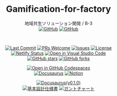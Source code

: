 <div align="center">

# Gamification-for-factory
地域共生ソリューション開発 / B-3  
[![GitHub](https://img.shields.io/badge/-Gamification_for_factory-0D1117.svg?logo=GitHub&style=for-the-badge)](https://github.com/nogikun/Gamification-for-factory)
[![GitHub](https://img.shields.io/badge/-Docs_Gamification_for_factory-0D1117.svg?logo=GitHub&style=for-the-badge)](https://github.com/nogikun/Docs-Gamification-for-factory)

<br />

[![Last Commit](https://img.shields.io/github/last-commit/nogikun/Gamification-for-factory)](https://github.com/nogikun/Gamification-for-factory/commits/main)
[![PRs Welcome](https://img.shields.io/badge/PRs-welcome-brightgreen.svg?style=flat-square)](https://github.com/nogikun/Gamification-for-factory/pulls)
[![Issues](https://img.shields.io/github/issues/nogikun/Gamification-for-factory)](https://github.com/nogikun/Gamification-for-factory/issues)
[![License](https://img.shields.io/github/license/nogikun/Gamification-for-factory)](https://github.com/nogikun/Gamification-for-factory/blob/main/LICENSE)  
[![Netlify Status](https://api.netlify.com/api/v1/badges/b8740f19-e572-43b9-91c0-fa4610558037/deploy-status)](https://app.netlify.com/sites/gamification-for-factory/deploys)
[![Open in Visual Studio Code](https://img.shields.io/static/v1?logo=visualstudiocode&label=Edit&message=Open%20in%20Visual%20Studio%20Code&labelColor=2c2c32&color=007acc&logoColor=007acc)](https://github.dev/nogikun/Gamification-for-factory)   
[![GitHub stars](https://img.shields.io/github/stars/nogikun/Gamification-for-factory?style=social)](https://github.com/nogikun/Gamification-for-factory)
[![GitHub forks](https://img.shields.io/github/forks/nogikun/Gamification-for-factory?style=social)](https://github.com/nogikun/Gamification-for-factory)  

[![Open in GitHub Codespaces](https://github.com/codespaces/badge.svg)](https://codespaces.new/nogikun/Gamification-for-factory)   
[![Docusaurus](https://img.shields.io/badge/Docusaurus-2E8555?style=for-the-badge&logo=docusaurus&logoColor=white)](https://gamification-for-factory.netlify.app/)
[![Notion](https://img.shields.io/badge/Notion-333333?style=for-the-badge&logo=notion&logoColor=white)](https://www.notion.so/15bc5dbe3ed380df85faefed023c13e2?pvs=4)

[![Docusaurus(v0.1.0)](https://img.shields.io/badge/Docusaurus-Dev.0.1.0-ff33ff?style=for-the-badge&logo=docusaurus&logoColor=white)](https://develop-0-1-0--gamification-for-factory.netlify.app)  
[![基本設計仕様書](https://img.shields.io/badge/基本設計仕様書-4285F4?style=for-the-badge&logo=googledocs&logoColor=white)](https://docs.google.com/document/d/15ihyh2W2B8TgIhJ7ulLsvbDSju-ItABV/edit?usp=sharing&ouid=116624508703977913741&rtpof=true&sd=true)
[![ガントチャート](https://img.shields.io/badge/ガントチャート-34A853?style=for-the-badge&logo=googlesheets&logoColor=white)](https://docs.google.com/spreadsheets/d/1PUPR3mHfcklcqDcPCDLQJtMUopYBBfQV/edit?usp=sharing&ouid=100052829736987286489&rtpof=true&sd=true)

</div>
